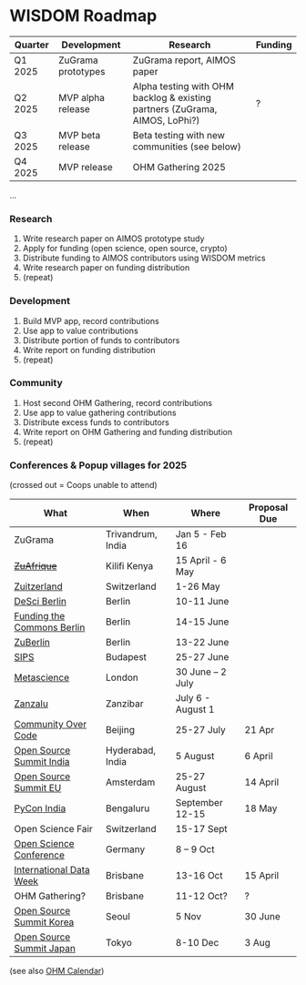 # WISDOM Roadmap

| Quarter | Development | Research | Funding |
| --- | --- | --- | --- |
| Q1 2025 | ZuGrama prototypes | ZuGrama report, AIMOS paper | 
| Q2 2025 | MVP alpha release | Alpha testing with OHM backlog & existing partners (ZuGrama, AIMOS, LoPhi?) | ? |
| Q3 2025 | MVP beta release | Beta testing with new communities (see below) |
| Q4 2025 | MVP release | OHM Gathering 2025 |
...

### Research
1. Write research paper on AIMOS prototype study
2. Apply for funding (open science, open source, crypto)
3. Distribute funding to AIMOS contributors using WISDOM metrics
4. Write research paper on funding distribution
5. (repeat)

### Development
1. Build MVP app, record contributions
2. Use app to value contributions
3. Distribute portion of funds to contributors
4. Write report on funding distribution
5. (repeat)

### Community
1. Host second OHM Gathering, record contributions
2. Use app to value gathering contributions
3. Distribute excess funds to contributors
4. Write report on OHM Gathering and funding distribution
5. (repeat)

### Conferences & Popup villages for 2025
(crossed out = Coops unable to attend)

| What    | When | Where | Proposal Due |
| --- | --- | --- | --- |
| ZuGrama | Trivandrum, India | Jan 5 - Feb 16 | 
| ~~[ZuAfrique](https://zuafrique.onrender.com/)~~ | Kilifi Kenya | 15 April - 6 May | 
| [Zuitzerland](https://zuitzerland.ch/) | Switzerland | 1-26 May | 
| [DeSci Berlin](https://www.desci.berlin/) | Berlin | 10-11 June | 
| [Funding the Commons Berlin](https://www.fundingthecommons.io/) | Berlin |  14-15 June | 
| [ZuBerlin](https://zuberlin.city/) | Berlin | 13-22 June | 
| [SIPS](https://www.improvingpsych.org/SIPS2025/) | Budapest | 25-27 June  |
| [Metascience](https://metascience.info/) | London | 30 June – 2 July |
| [Zanzalu](https://lu.ma/1kzrdu3s) | Zanzibar | July 6 - August 1 |
| [Community Over Code](https://sessionize.com/communityovercode-asia-2025/) | Beijing | 25-27 July | 21 Apr |
| [Open Source Summit India](https://events.linuxfoundation.org/open-source-summit-india/) | Hyderabad, India | 5 August | 6 April |
| [Open Source Summit EU](https://events.linuxfoundation.org/open-source-summit-europe/program/cfp/) | Amsterdam | 25-27 August | 14 April |
| [PyCon India](https://in.pycon.org/2025/cfp/) | Bengaluru | September 12-15 | 18 May |
| Open Science Fair | Switzerland | 15-17 Sept |
| [Open Science Conference](https://www.open-science-conference.eu/) | Germany | 8 – 9 Oct |
| [International Data Week](https://idw2025.org/) | Brisbane | 13-16 Oct | 15 April |
| OHM Gathering? | Brisbane | 11-12 Oct? | ? |
| [Open Source Summit Korea](https://events.linuxfoundation.org/open-source-summit-india/) | Seoul | 5 Nov | 30 June |
| [Open Source Summit Japan](https://events.linuxfoundation.org/open-source-summit-japan/) | Tokyo | 8-10 Dec | 3 Aug |

(see also [OHM Calendar](https://calendar.google.com/calendar/u/0?cid=b3BlbmhlYXJ0bWluZC5vcmdAZ21haWwuY29t))
